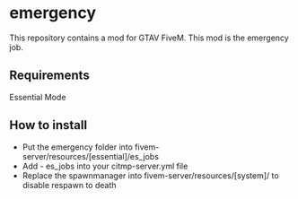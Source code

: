 emergency
============

This repository contains a mod for GTAV FiveM. This mod is the emergency job.

Requirements
------------

Essential Mode

How to install
--------------

- Put the emergency folder into fivem-server/resources/[essential]/es_jobs
- Add - es_jobs into your citmp-server.yml file
- Replace the spawnmanager into fivem-server/resources/[system]/ to disable respawn to death
